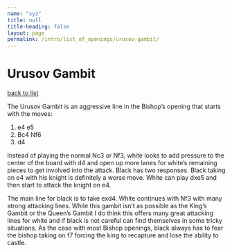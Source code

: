 ```yaml
---
name: "xyz"
title: null
title-heading: false
layout: page
permalink: /intro/list_of_openings/urusov-gambit/
---
```


# Urusov Gambit

[back to list](../../list_of_openings)



The Urusov Gambit is an aggressive line in the Bishop’s opening that starts with the moves:

1. e4 e5
2. Bc4 Nf6
3. d4

Instead of playing the normal Nc3 or Nf3, white looks to add pressure to the center of the board with d4 and open up more lanes for white’s remaining pieces to get involved into the attack. Black has two responses. Black taking on e4 with his knight is definitely a worse move. White can play dxe5 and then start to attack the knight on e4.

The main line for black is to take exd4. White continues with Nf3 with many strong attacking lines. While this gambit isn’t as possible as the King’s Gambit or the Queen’s Gambit I do think this offers many great attacking lines for white and if black is not careful can find themselves in some tricky situations. As the case with most Bishop openings, black always has to fear the bishop taking on f7 forcing the king to recapture and lose the ability to castle.





